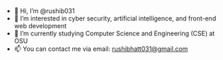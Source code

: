 - 👋 Hi, I’m @rushib031
- 👀 I’m interested in cyber security, artificial intelligence, and front-end web development
- 🌱 I’m currently studying Computer Science and Engineering (CSE) at OSU
- 📫 You can contact me via email: rushibhatt031@gmail.com

<!---
rushib031/rushib031 is a ✨ special ✨ repository because its `README.md` (this file) appears on your GitHub profile.
You can click the Preview link to take a look at your changes.
--->
